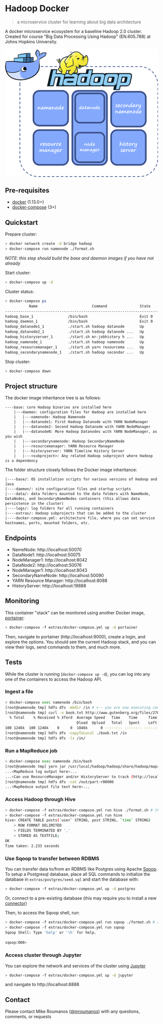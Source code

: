 # Hadoop Docker
> a microservice cluster for learning about big data architecture

A docker microservice ecosystem for a baseline Hadoop 2.0 cluster. Created for course "Big Data Processing Using Hadoop" (EN.605.788) at Johns Hopkins University.

![](project.png)

## Pre-requisites

- [docker](https://docs.docker.com/install/) (1.13.0+)
- [docker-compose](https://docs.docker.com/compose/install/) (3+)

## Quickstart

Prepare cluster:
```sh
> docker network create -d bridge hadoop
> docker-compose run namenode ./format.sh
```
*NOTE: this step should build the base and daemon images if you have not already*

Start cluster:
```sh
> docker-compose up -d
```

Cluster status:
```sh
> docker-compose ps
           Name                         Command               State                         Ports
-----------------------------------------------------------------------------------------------------------------------
hadoop_base_1                /bin/bash                        Exit 0
hadoop_daemon_1              /bin/bash                        Exit 0
hadoop_datanode1_1           ./start.sh hadoop datanode       Up       0.0.0.0:50075->50075/tcp, 0.0.0.0:8042->8042/tcp
hadoop_datanode2_1           ./start.sh hadoop datanode ...   Up       0.0.0.0:50076->50075/tcp, 0.0.0.0:8043->8042/tcp
hadoop_historyserver_1       ./start.sh mr-jobhistory h ...   Up       0.0.0.0:19888->19888/tcp
hadoop_namenode_1            ./start.sh hadoop namenode       Up       0.0.0.0:50070->50070/tcp
hadoop_resourcemanager_1     ./start.sh yarn resourcema ...   Up       0.0.0.0:8088->8088/tcp
hadoop_secondarynamenode_1   ./start.sh hadoop secondar ...   Up       0.0.0.0:50090->50090/tcp
```

Stop cluster:
```sh
> docker-compose down
```

## Project structure

The docker image inheritance tree is as follows:
```
----base: core Hadoop binaries are installed here
    |---daemon: configuration files for Hadoop are installed here
    |   |---namenode: Hadoop Namenode
    |   |---datanode1: First Hadoop Datanode with YARN NodeManager
    |   |---datanode2: Second Hadoop Datanode with YARN NodeManager
    |   |---datanodeN: More Hadoop Datanodes with YARN NodeManager, as you wish
    |   |---secondarynamenode: Hadoop SecondaryNameNode
    |   |---resourcemanager: YARN Resource Manager
    |   |---historyserver: YARN Timeline History Server
    |   |---<subproject>: Any related Hadoop subproject where Hadoop is a dependency
```

The folder structure closely follows the Docker image inheritance:
```
|----base/: OS installation scripts for various versions of Hadoop and Java
|----daemon/: site configuration files and startup scripts
|----data/: data folders mounted to the data folders with NameNode, DataNodes, and SecondaryNameNodes containers (this allows data persistence in the cluster)
|----logs/: log folders for all running containers
|----extras/: Hadoop subprojects that can be added to the cluster
|----docker-compose.yml: architecture file, where you can set service hostnames, ports, mounted folders, etc.

```
## Endpoints
- NameNode: http://localhost:50070
- DataNode1: http://localhost:50075
- NodeManager1: http://localhost:8042
- DataNode2: http://localhost:50076
- NodeManager1: http://localhost:8043
- SecondaryNameNode: http://localhost:50090
- YARN Resource Manager: http://localhost:8088
- HistoryServer: http://localhost:19888

## Monitoring
This container "stack" can be monitored using another Docker image, [portainer](https://www.portainer.io):
```sh
> docker-compose -f extras/docker-compose.yml up -d portainer
```
Then, navigate to portainer (http://localhost:9000), create a login, and explore the options. You should see the current Hadoop stack, and you can view their logs, send commands to them, and much more.

## Tests
While the cluster is running (`docker-compose up -d`), you can log into any one of the containers to access the Hadoop API.

### Ingest a file
```sh
> docker-compose exec namenode /bin/bash
[root@namenode tmp] hdfs dfs -mkdir /in # <-- you are now executing commands within the container
[root@namenode tmp] curl -o book.txt http://www.gutenberg.org/files/2701/2701-0.txt
  % Total    % Received % Xferd  Average Speed   Time    Time     Time  Current
                                 Dload  Upload   Total   Spent    Left  Speed
100 1246k  100 1246k    0     0  1846k      0 --:--:-- --:--:-- --:--:-- 1846k
[root@namenode tmp] hdfs dfs -copyToLocal ./book.txt /in
[root@namenode tmp] hdfs dfs -ls /in/
```

### Run a MapReduce job
```sh
> docker-compose exec namenode /bin/bash
[root@namenode tmp] yarn jar /usr/local/hadoop/hadoop/share/hadoop/mapreduce/hadoop-mapreduce-examples-$HADOOP_VER.jar wordcount /in /out
...<MapReduce log output here>...
...<Can use ResourceManager and/or HistoryServer to track (http://localhost:8088 or http://localhost:19888)>...
[root@namenode tmp] hdfs dfs -cat /out/part-r00000
...<MapReduce output file text here>...
```

### Access Hadoop through Hive
```sh
> docker-compose -f extras/docker-compose.yml run hive ./format.sh # this instantiates metastore, must be done before using cli
> docker-compose -f extras/docker-compose.yml run hive
hive> CREATE TABLE posts(`user` STRING, post STRING, `time` STRING)
    > ROW FORMAT DELIMITED
    > FIELDS TERMINATED BY ','
    > STORED AS TEXTFILE;
OK
Time taken: 2.233 seconds
```

### Use Sqoop to transfer between RDBMS
You can transfer data to/from an RDBMS like Postgres using Apache [Sqoop](https://sqoop.apache.org). To setup a Postgresql database, place all SQL commands to initialize the database in `extras/postgres/seed.sql` and start the database with: 
```sh
> docker-compose -f extras/docker-compose.yml up -d postgres
```
Or, connect to a pre-existing database (this may require you to install a new [connector](https://sqoop.apache.org/docs/1.99.7/user/Connectors.html))

Then, to access the Sqoop shell, run:
```sh
> docker-compose -f extras/docker-compose.yml run sqoop ./format.sh # required before starting the sqoop server
> docker-compose -f extras/docker-compose.yml run sqoop
Sqoop Shell: Type 'help' or '\h' for help.

sqoop:000>
```

### Access cluster through Jupyter
You can explore the network and services of the cluster using [Jupyter](https://jupyter.org/)
```sh
> docker-compose -f extras/docker-compose.yml up -d jupyter
```
and navigate to http://localhost:8888

## Contact
Please contact Mike Roumanos ([@mroumanos](https://github.com/mroumanos)) with any questions, comments, or requests